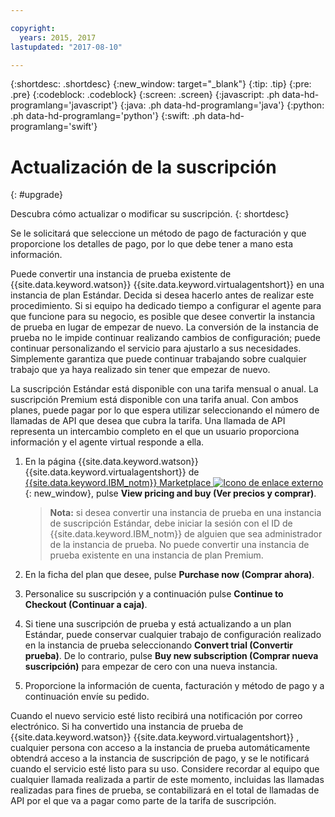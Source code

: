 ```yaml
---

copyright:
  years: 2015, 2017
lastupdated: "2017-08-10"

---
```


{:shortdesc: .shortdesc}
{:new_window: target="_blank"}
{:tip: .tip}
{:pre: .pre}
{:codeblock: .codeblock}
{:screen: .screen}
{:javascript: .ph data-hd-programlang='javascript'}
{:java: .ph data-hd-programlang='java'}
{:python: .ph data-hd-programlang='python'}
{:swift: .ph data-hd-programlang='swift'}

# Actualización de la suscripción 
{: #upgrade}

Descubra cómo actualizar o modificar su suscripción.
{: shortdesc}

Se le solicitará que seleccione un método de pago de facturación y que proporcione los detalles de pago, por lo que debe tener a mano esta información.

Puede convertir una instancia de prueba existente de {{site.data.keyword.watson}} {{site.data.keyword.virtualagentshort}} en una instancia de plan Estándar. Decida si desea hacerlo antes de realizar este procedimiento. Si si equipo ha dedicado tiempo a configurar el agente para que funcione para su negocio, es posible que desee convertir la instancia de prueba en lugar de empezar de nuevo. La conversión de la instancia de prueba no le impide continuar realizando cambios de configuración; puede continuar personalizando el servicio para ajustarlo a sus necesidades. Simplemente garantiza que puede continuar trabajando sobre cualquier trabajo que ya haya realizado sin tener que empezar de nuevo.

La suscripción Estándar está disponible con una tarifa mensual o anual. La suscripción Premium está disponible con una tarifa anual. Con ambos planes, puede pagar por lo que espera utilizar seleccionando el número de llamadas de API que desea que cubra la tarifa. Una llamada de API representa un intercambio completo en el que un usuario proporciona información y el agente virtual responde a ella.

1.  En la página {{site.data.keyword.watson}} {{site.data.keyword.virtualagentshort}} de [{{site.data.keyword.IBM_notm}} Marketplace ![Icono de enlace externo](../../icons/launch-glyph.svg "Icono de enlace externo")](https://www.ibm.com/marketplace/cloud/cognitive-customer-engagement/ "Icono de enlace externo"){: new_window}, pulse **View pricing and buy (Ver precios y comprar)**.

    > **Nota:** si desea convertir una instancia de prueba en una instancia de suscripción Estándar, debe iniciar la sesión con el ID de {{site.data.keyword.IBM_notm}} de alguien que sea administrador de la instancia de prueba. No puede convertir una instancia de prueba existente en una instancia de plan Premium.

1.  En la ficha del plan que desee, pulse **Purchase now (Comprar ahora)**.
1.  Personalice su suscripción y a continuación pulse **Continue to Checkout (Continuar a caja)**.
1.  Si tiene una suscripción de prueba y está actualizando a un plan Estándar, puede conservar cualquier trabajo de configuración realizado en la instancia de prueba seleccionando **Convert trial (Convertir prueba)**. De lo contrario, pulse **Buy new subscription (Comprar nueva suscripción)** para empezar de cero con una nueva instancia.
1.  Proporcione la información de cuenta, facturación y método de pago y a continuación envíe su pedido.

Cuando el nuevo servicio esté listo recibirá una notificación por correo electrónico. Si ha convertido una instancia de prueba de {{site.data.keyword.watson}} {{site.data.keyword.virtualagentshort}} , cualquier persona con acceso a la instancia de prueba automáticamente obtendrá acceso a la instancia de suscripción de pago, y se le notificará cuando el servicio esté listo para su uso. Considere recordar al equipo que cualquier llamada realizada a partir de este momento, incluidas las llamadas realizadas para fines de prueba, se contabilizará en el total de llamadas de API por el que va a pagar como parte de la tarifa de suscripción.
